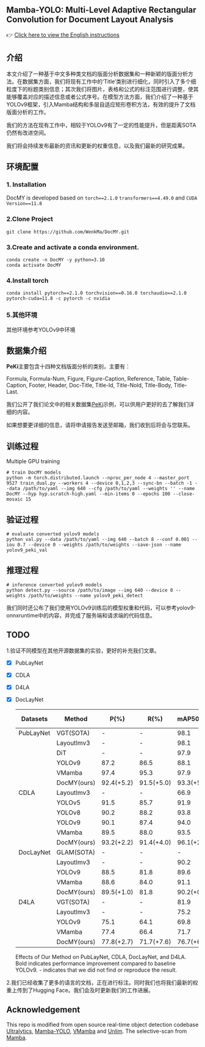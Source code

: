 ## Mamba-YOLO: Multi-Level Adaptive Rectangular Convolution for Document Layout Analysis

👉 [Click here to view the English instructions](./README.md)

## 介绍

​	本文介绍了一种基于中文多种类文档的版面分析数据集和一种新颖的版面分析方法。在数据集方面，我们将现有工作中的‘Title’类别进行细化，同时引入了多个细粒度下的标题类别信息；其次我们将图片，表格和公式的标注范围进行调整，使其能够覆盖对应的描述信息或者公式序号。在模型方法方面，我们介绍了一种基于YOLOv9框架，引入Mamba结构和多层自适应矩形卷积方法，有效的提升了文档版面分析的工作。

​	我们的方法在现有工作中，相较于YOLOv9有了一定的性能提升，但是距离SOTA仍然有改进空间。

​	我们将会持续发布最新的资讯和更新的权重信息，以及我们最新的研究成果。

## 环境配置

### 1. Installation

DocMY is developed based on `torch==2.1.0` `transformers==4.49.0` and `CUDA Version==11.8`

### 2.Clone Project

```
git clone https://github.com/WenkMa/DocMY.git
```

### 3.Create and activate a conda environment.

```
conda create -n DocMY -y python=3.10
conda activate DocMY
```

### 4.Install torch

```
conda install pytorch==2.1.0 torchvision==0.16.0 torchaudio==2.1.0 pytorch-cuda=11.8 -c pytorch -c nvidia
```

### 5.其他环境

其他环境参考YOLOv9中环境

## 数据集介绍

**PeKi**主要包含十四种文档版面分析的类别，主要有：

Formula, Formula-Num, Figure, Figure-Caption, Reference, Table, Table-Caption, Footer, Header, Doc-Title, Title-Id, Title-NoId, Title-Body, Title-Last.

我们公开了我们论文中的相关数据集[PeKi](https://huggingface.co/datasets/Mwk19990801/PeKi)示例，可以供用户更好的去了解我们详细的内容。

如果想要更详细的信息，请将申请报告发送至邮箱，我们收到后将会与您联系。

## 训练过程

Multiple GPU training

```
# train DocMY models
python -m torch.distributed.launch --nproc_per_node 4 --master_port 9527 train_dual.py --workers 4 --device 0,1,2,3 --sync-bn --batch -1 --data /path/to/yaml --img 640 --cfg /path/to/yaml --weights '' --name DocMY --hyp hyp.scratch-high.yaml --min-items 0 --epochs 100 --close-mosaic 15
```

## 验证过程

```
# evaluate converted yolov9 models
python val.py --data /path/to/yaml --img 640 --batch 8 --conf 0.001 --iou 0.7 --device 0 --weights /path/to/weights --save-json --name yolov9_peki_val
```

## 推理过程

```
# inference converted yolov9 models
python detect.py --source /path/to/image --img 640 --device 0 --weights /path/to/weights --name yolov9_peki_detect
```

我们同时还公布了我们使用YOLOv9训练后的模型权重和代码，可以参考yolov9-onnxruntime中的内容，并完成了服务端和请求端的代码信息。

## TODO

1.验证不同模型在其他开源数据集的实验，更好的补充我们文章。

- [x] PubLayNet

- [x] CDLA

- [x] D4LA

- [x] DocLayNet

  | Datasets  | Method      | P(%)       | R(%)       | mAP50(%)   | mAP50-95(%) |
  | --------- | ----------- | ---------- | ---------- | ---------- | ----------- |
  | PubLayNet | VGT(SOTA)   | -          | -          | 98.1       | 96.2        |
  |           | Layoutlmv3  | -          | -          | 98.1       | 95.1        |
  |           | DiT         | -          | -          | 97.9       | 93.8        |
  |           | YOLOv9      | 87.2       | 86.5       | 88.1       | 83.1        |
  |           | VMamba      | 97.4       | 95.3       | 97.9       | 90.8        |
  |           | DocMY(ours) | 92.4(+5.2) | 91.5(+5.0) | 93.3(+5.2) | 88.4(+5.3)  |
  | CDLA      | Layoutlmv3  | -          | -          | 66.9       | 47.0        |
  |           | YOLOv5      | 91.5       | 85.7       | 91.9       | 66.6        |
  |           | YOLOv8      | 90.2       | 88.2       | 93.8       | 77.2        |
  |           | YOLOv9      | 90.1       | 87.4       | 94.0       | 77.3        |
  |           | VMamba      | 89.5       | 88.0       | 93.5       | 78.3        |
  |           | DocMY(ours) | 93.2(+2.2) | 91.4(+4.0) | 96.1(+2.1) | 83.3(+6.0)  |
  | DocLayNet | GLAM(SOTA)  | -          | -          | -          | 80.8        |
  |           | Layoutlmv3  | -          | -          | 90.2       | 72.6        |
  |           | YOLOv9      | 88.5       | 81.8       | 89.6       | 69.8        |
  |           | VMamba      | 88.6       | 84.0       | 91.1       | 69.8        |
  |           | DocMY(ours) | 89.5(+1.0) | 81.8       | 90.2(+0.6) | 70.9(+1.1)  |
  | D4LA      | VGT(SOTA)   | -          | -          | 81.9       | 68.8        |
  |           | Layoutlmv3  | -          | -          | 75.2       | 61.9        |
  |           | YOLOv9      | 75.1       | 64.1       | 69.8       | 56.0        |
  |           | VMamba      | 77.4       | 66.4       | 71.7       | 57.8        |
  |           | DocMY(ours) | 77.8(+2.7) | 71.7(+7.6) | 76.7(+6.9) | 62.8(+6.8)  |

  Effects of Our Method on PubLayNet, CDLA, DocLayNet, and D4LA. Bold indicates performance improvement compared to baseline YOLOv9. - indicates that we did not find or reproduce the result.

2.我们已经收集了更多的语言的文档，正在进行标注。同时我们也将我们最新的权重上传到了Hugging Face。我们会及时更新我们的工作进展。

## Acknowledgement

This repo is modified from open source real-time object detection codebase [Ultralytics](https://github.com/ultralytics/ultralytics), [Mamba-YOLO](https://github.com/HZAI-ZJNU/Mamba-YOLO), [VMamba](https://github.com/MzeroMiko/VMamba) and [Unlim](https://github.com/microsoft/unilm). The selective-scan from [Mamba](https://github.com/state-spaces/mamba).
